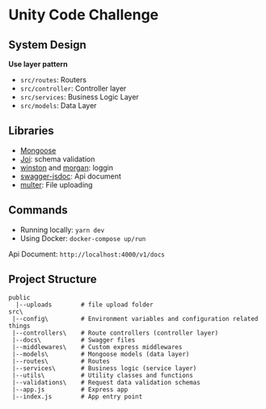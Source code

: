 # Unity Code Challenge

## System Design

**Use layer pattern**

- `src/routes`: Routers
- `src/controller`: Controller layer
- `src/services`: Business Logic Layer
- `src/models`: Data Layer

## Libraries

- [Mongoose](https://mongoosejs.com)
- [Joi](https://github.com/hapijs/joi): schema validation
- [winston](https://github.com/winstonjs/winston) and [morgan](https://github.com/expressjs/morgan): loggin
- [swagger-jsdoc](https://github.com/Surnet/swagger-jsdoc): Api document
- [multer](https://github.com/expressjs/multer): File uploading

## Commands

- Running locally: `yarn dev`
- Using Docker: `docker-compose up/run`

Api Document: `http://localhost:4000/v1/docs`

## Project Structure

```
public
  |--uploads        # file upload folder
src\
 |--config\         # Environment variables and configuration related things
 |--controllers\    # Route controllers (controller layer)
 |--docs\           # Swagger files
 |--middlewares\    # Custom express middlewares
 |--models\         # Mongoose models (data layer)
 |--routes\         # Routes
 |--services\       # Business logic (service layer)
 |--utils\          # Utility classes and functions
 |--validations\    # Request data validation schemas
 |--app.js          # Express app
 |--index.js        # App entry point
```
